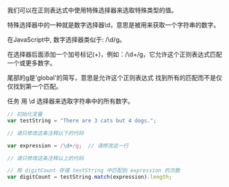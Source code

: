我们可以在正则表达式中使用特殊选择器来选取特殊类型的值。

特殊选择器中的一种就是数字选择器\d，意思是被用来获取一个字符串的数字。

在JavaScript中, 数字选择器类似于: /\d/g。

在选择器后面添加一个加号标记(+)，例如：/\d+/g，它允许这个正则表达式匹配一个或更多数字。

尾部的g是'global'的简写，意思是允许这个正则表达式 找到所有的匹配而不是仅仅找到第一个匹配。

任务
用 \d 选择器来选取字符串中的所有数字。

```javascript
// 初始化变量
var testString = "There are 3 cats but 4 dogs.";

// 请只修改这条注释以下的代码

var expression = /\d+/g;  // 请修改这一行

// 请只修改这条注释以上的代码

// 用 digitCount 存储 testString 中匹配到 expression 的次数
var digitCount = testString.match(expression).length;

```
